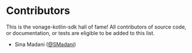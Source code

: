 # Contributors

This is the vonage-kotlin-sdk hall of fame! All contributors of source code, or
documentation, or tests are eligible to be added to this list.

- Sina Madani ([@SMadani](https://github.com/SMadani))